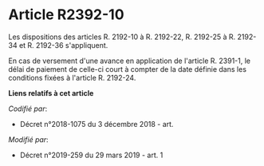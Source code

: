 # Article R2392-10

Les dispositions des articles R. 2192-10 à R. 2192-22, R. 2192-25 à R. 2192-34 et R. 2192-36 s'appliquent.

En cas de versement d'une avance en application de l'article R. 2391-1, le délai de paiement de celle-ci court à compter de
la date définie dans les conditions fixées à l'article R. 2192-24.

**Liens relatifs à cet article**

_Codifié par_:

  - Décret n°2018-1075 du 3 décembre 2018 - art.

_Modifié par_:

  - Décret n°2019-259 du 29 mars 2019 - art. 1
